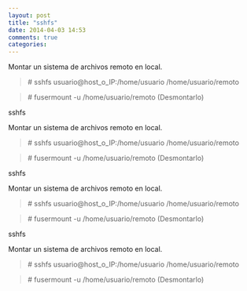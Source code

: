 ```yaml
---
layout: post
title: "sshfs"
date: 2014-04-03 14:53
comments: true
categories: 
---
```

Montar un sistema de archivos remoto en local.

>\# sshfs usuario@host_o_IP:/home/usuario /home/usuario/remoto

>\# fusermount -u /home/usuario/remoto  (Desmontarlo)

sshfs

Montar un sistema de archivos remoto en local.

>\# sshfs usuario@host_o_IP:/home/usuario /home/usuario/remoto

>\# fusermount -u /home/usuario/remoto  (Desmontarlo)

sshfs

Montar un sistema de archivos remoto en local.

>\# sshfs usuario@host_o_IP:/home/usuario /home/usuario/remoto

>\# fusermount -u /home/usuario/remoto  (Desmontarlo)

sshfs

Montar un sistema de archivos remoto en local.

>\# sshfs usuario@host_o_IP:/home/usuario /home/usuario/remoto

>\# fusermount -u /home/usuario/remoto  (Desmontarlo)


